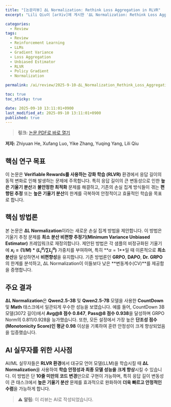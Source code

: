 ```yaml
---
title: "[논문리뷰] ΔL Normalization: Rethink Loss Aggregation in RLVR"
excerpt: "Lili Qiu이 [arXiv]에 게시한 'ΔL Normalization: Rethink Loss Aggregation in RLVR' 논문에 대한 자세한 리뷰입니다."

categories:
  - Review
tags:
  - Review
  - Reinforcement Learning
  - LLMs
  - Gradient Variance
  - Loss Aggregation
  - Unbiased Estimator
  - RLVR
  - Policy Gradient
  - Normalization

permalink: /ai/review/2025-9-10-ΔL_Normalization_Rethink_Loss_Aggregation_in_RLVR/

toc: true
toc_sticky: true

date: 2025-09-10 13:11:01+0900
last_modified_at: 2025-09-10 13:11:01+0900
published: true
---
```

> **링크:** [논문 PDF로 바로 열기](https://arxiv.org/abs/2509.07558)

**저자:** Zhiyuan He, Xufang Luo, Yike Zhang, Yuqing Yang, Lili Qiu



## 핵심 연구 목표
이 논문은 **Verifiable Rewards를 사용하는 강화 학습 (RLVR)** 환경에서 응답 길이의 동적 변화로 인해 발생하는 문제에 주목합니다. 특히 응답 길이의 큰 변동성으로 인한 **높은 기울기 분산**과 **불안정한 최적화** 문제를 해결하고, 기존의 손실 집계 방식들이 겪는 **편향된 추정** 또는 **높은 기울기 분산**의 한계를 극복하여 안정적이고 효율적인 학습을 목표로 합니다.

## 핵심 방법론
본 논문은 **ΔL Normalization**이라는 새로운 손실 집계 방법을 제안합니다. 이 방법은 기울기 추정 문제를 **최소 분산 비편향 추정기(Minimum Variance Unbiased Estimator)** 프레임워크로 재정의합니다. 제안된 방법은 각 샘플의 비정규화된 기울기에 **$x_i = (1/M) * (L_i^{\alpha} / \sum L_j^{\alpha})$** 가중치를 부여하며, 특히 **$\alpha=1$**일 때 이론적으로 **최소 분산**을 달성하면서 **비편향성**을 유지합니다. 기존 방법론인 **GRPO**, **DAPO**, **Dr. GRPO**의 한계를 분석하고, ΔL Normalization이 이들보다 낮은 **변동계수(CV)**를 제공함을 증명합니다.

## 주요 결과
**ΔL Normalization**은 **Qwen2.5-3B** 및 **Qwen2.5-7B** 모델을 사용한 **CountDown** 및 **Math** 태스크에서 일관되게 우수한 성능을 보였습니다. 예를 들어, CountDown 3B 모델(3072 길이)에서 **Avg@8 점수 0.847**, **Pass@8 점수 0.938**을 달성하며 GRPO Norm의 0.811/0.928을 능가했습니다. 또한, 모든 설정에서 가장 높은 **단조성 점수(Monotonicity Score)인 평균 0.98** 이상을 기록하여 훈련 안정성이 크게 향상되었음을 입증했습니다.

## AI 실무자를 위한 시사점
AI/ML 실무자들은 **RLVR 환경**에서 대규모 언어 모델(LLM)을 학습시킬 때 **ΔL Normalization**을 사용하여 **학습 안정성과 최종 모델 성능을 크게 향상**시킬 수 있습니다. 이 방법은 단 **10줄 미만의 코드 변경**만으로 구현이 가능하며, 특히 응답 길이 변동성이 큰 태스크에서 **높은 기울기 분산** 문제를 효과적으로 완화하여 **더욱 빠르고 안정적인 수렴**을 가능하게 합니다.

> ⚠️ **알림:** 이 리뷰는 AI로 작성되었습니다.